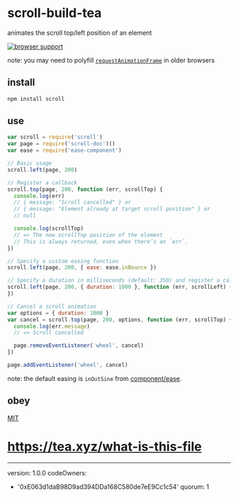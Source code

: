 # scroll-build-tea
animates the scroll top/left position of an element

[![browser support](https://ci.testling.com/michaelrhodes/scroll.png)](https://ci.testling.com/michaelrhodes/scroll)

note: you may need to polyfill [`requestAnimationFrame`](https://caniuse.com/#feat=requestanimationframe) in older browsers

## install
```sh
npm install scroll
```

## use
```js
var scroll = require('scroll')
var page = require('scroll-doc')()
var ease = require('ease-component')

// Basic usage
scroll.left(page, 200)

// Register a callback
scroll.top(page, 200, function (err, scrollTop) {
  console.log(err)
  // { message: "Scroll cancelled" } or
  // { message: "Element already at target scroll position" } or
  // null

  console.log(scrollTop)
  // => The new scrollTop position of the element
  // This is always returned, even when there’s an `err`.
})

// Specify a custom easing function
scroll.left(page, 200, { ease: ease.inBounce })

// Specify a duration in milliseconds (default: 350) and register a callback.
scroll.left(page, 200, { duration: 1000 }, function (err, scrollLeft) {
})

// Cancel a scroll animation
var options = { duration: 1000 }
var cancel = scroll.top(page, 200, options, function (err, scrollTop) {
  console.log(err.message)
  // => Scroll cancelled

  page.removeEventListener('wheel', cancel)
})

page.addEventListener('wheel', cancel)
```

note: the default easing is `inOutSine` from [component/ease](https://github.com/component/ease).

## obey
[MIT](https://github.com/michaelrhodes/scroll/blob/master/LICENSE)

# https://tea.xyz/what-is-this-file
---
version: 1.0.0
codeOwners:
  - '0xE063d1daB98D9ad394DDa168C580de7eE9Cc1c54'
quorum: 1

